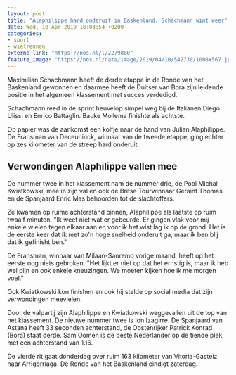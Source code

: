 ```yaml
---
layout: post
title: "Alaphilippe hard onderuit in Baskenland, Schachmann wint weer"
date: Wed, 10 Apr 2019 18:03:54 +0200
categories: 
- sport 
- wielrennen 
externe_link: "https://nos.nl/l/2279880"
feature_image: "https://nos.nl/data/image/2019/04/10/542730/1008x567.jpg"
---
```


<p>Maximilian Schachmann heeft de derde etappe in de Ronde van het Baskenland gewonnen en daarmee heeft de Duitser van Bora zijn leidende positie in het algemeen klassement met succes verdedigd.</p>
<p>Schachmann reed in de sprint heuvelop simpel weg bij de Italianen Diego Ulissi en Enrico Battaglin. Bauke Mollema finishte als achtste.</p>
<p>Op papier was de aankomst een kolfje naar de hand van Julian Alaphilippe. De Fransman van Deceuninck, winnaar van de tweede etappe, ging echter op zes kilometer van de streep hard onderuit.</p>
<h2>Verwondingen Alaphilippe vallen mee</h2>
<p>De nummer twee in het klassement nam de nummer drie, de Pool Michal Kwiatkowski, mee in zijn val en ook de Britse Tourwinnaar Geraint Thomas en de Spanjaard Enric Mas behoorden tot de slachtoffers.</p>
<p>Ze kwamen op ruime achterstand binnen, Alaphilippe als laatste op ruim twaalf minuten. "Ik weet niet wat er gebeurde. Er gingen vlak voor mij enkele wielen tegen elkaar aan en voor ik het wist lag ik op de grond. Het is de eerste keer dat ik met zo'n hoge snelheid onderuit ga, maar ik ben blij dat ik gefinisht ben."</p>
<p>De Fransman, winnaar van Milaan-Sanremo vorige maand, heeft op het eerste oog niets gebroken. "Het lijkt er niet op dat het ernstig is, maar ik heb wel pijn en ook enkele kneuzingen. We moeten kijken hoe ik me morgen voel."</p>
<p>Ook Kwiatkowski kon finishen en ook hij stelde op social media dat zijn verwondingen meevielen.</p>
<p>Door de valpartij zijn Alaphilippe en Kwiatkowski weggevallen uit de top van het klassement. De nieuwe nummer twee is Ion Izagirre. De Spanjaard van Astana heeft 33 seconden achterstand, de Oostenrijker Patrick Konrad (Bora) staat derde. Sam Oomen is de beste Nederlander op de tiende plek, met een achterstand van 1.16.</p>
<p>De vierde rit gaat donderdag over ruim 163 kilometer van Vitoria-Gasteiz naar Arrigorriaga. De Ronde van het Baskenland eindigt zaterdag.</p>
